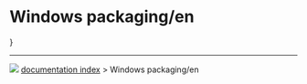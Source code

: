 # Windows packaging/en
}



---
![](images/Button_right.svg) [documentation index](../README.md) > Windows packaging/en
